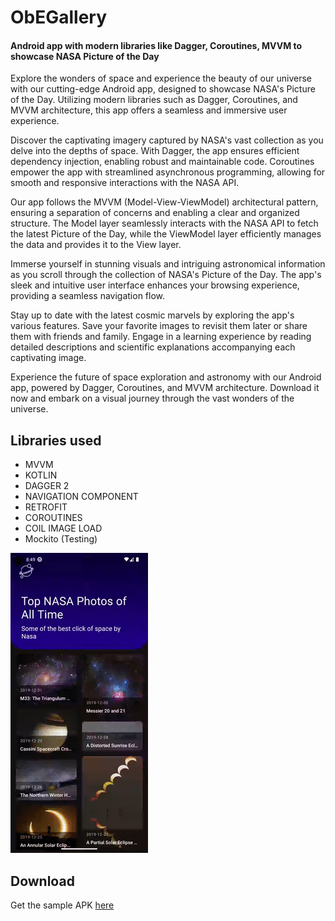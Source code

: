 <h1>ObEGallery</h1>
<h4>Android app with modern libraries like Dagger, Coroutines, MVVM to showcase NASA Picture of the Day</h4>

Explore the wonders of space and experience the beauty of our universe with our cutting-edge Android app, designed to showcase NASA's Picture of the Day. Utilizing modern libraries such as Dagger, Coroutines, and MVVM architecture, this app offers a seamless and immersive user experience.

Discover the captivating imagery captured by NASA's vast collection as you delve into the depths of space. With Dagger, the app ensures efficient dependency injection, enabling robust and maintainable code. Coroutines empower the app with streamlined asynchronous programming, allowing for smooth and responsive interactions with the NASA API.

Our app follows the MVVM (Model-View-ViewModel) architectural pattern, ensuring a separation of concerns and enabling a clear and organized structure. The Model layer seamlessly interacts with the NASA API to fetch the latest Picture of the Day, while the ViewModel layer efficiently manages the data and provides it to the View layer.

Immerse yourself in stunning visuals and intriguing astronomical information as you scroll through the collection of NASA's Picture of the Day. The app's sleek and intuitive user interface enhances your browsing experience, providing a seamless navigation flow.

Stay up to date with the latest cosmic marvels by exploring the app's various features. Save your favorite images to revisit them later or share them with friends and family. Engage in a learning experience by reading detailed descriptions and scientific explanations accompanying each captivating image.

Experience the future of space exploration and astronomy with our Android app, powered by Dagger, Coroutines, and MVVM architecture. Download it now and embark on a visual journey through the vast wonders of the universe.

<h2>Libraries used</h2>

- MVVM
- KOTLIN
- DAGGER 2 
- NAVIGATION COMPONENT
- RETROFIT
- COROUTINES
- COIL IMAGE LOAD
- Mockito (Testing)

![Demo ObEGallery](https://github.com/chetan532/ObEGallery/blob/main/resource/demo_video.gif)
  
<h2>Download</h2>

Get the sample APK [here](https://github.com/chetan532/ObEGallery/tree/main/apk)
